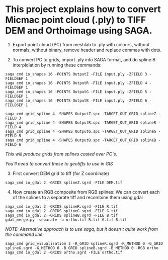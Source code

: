 # This project explains how to convert Micmac point cloud (.ply) to TIFF DEM and Orthoimage using SAGA.

1. Export point cloud (PC) from meshlab to .ply with colours, without normals, without binary, remove header and replace commas with dots.

2. To convert PC to grids, import .ply into SAGA format, and do spline B interplolation by running these commands:
```
saga_cmd io_shapes 16 -POINTS OutputZ -FILE input.ply -ZFIELD 3 -FIELDSEP 1
saga_cmd io_shapes 16 -POINTS OutputR -FILE input.ply -ZFIELD 4 -FIELDSEP 1
saga_cmd io_shapes 16 -POINTS OutputG -FILE input.ply -ZFIELD 5 -FIELDSEP 1
saga_cmd io_shapes 16 -POINTS OutputB -FILE input.ply -ZFIELD 6 -FIELDSEP 1

saga_cmd grid_spline 4 -SHAPES OutputZ.spc -TARGET_OUT_GRID splineZ -FIELD 3
saga_cmd grid_spline 4 -SHAPES OutputR.spc -TARGET_OUT_GRID splineR -FIELD 4
saga_cmd grid_spline 4 -SHAPES OutputG.spc -TARGET_OUT_GRID splineG -FIELD 5
saga_cmd grid_spline 4 -SHAPES OutputB.spc -TARGET_OUT_GRID splineB -FIELD 6
```
_This will produce grids from splines casted over PC's._

_You'll need to convert these to geotiffs to use in GIS_

3. First convert DEM grid to tiff (for Z coordinate)

```
saga_cmd io_gdal 2 -GRIDS splineZ.sgrd -FILE DEM.tif
```

4. Now create an RGB composite from RGB splines:
We can convert each of the splines to a separate tiff and recombine them using gdal
```
saga_cmd io_gdal 2 -GRIDS splineR.sgrd -FILE R.tif
saga_cmd io_gdal 2 -GRIDS splineG.sgrd -FILE G.tif
saga_cmd io_gdal 2 -GRIDS splineB.sgrd -FILE B.tif
gdal_merge.py -separate -o ortho.tif R.tif G.tif B.tif

```
_NOTE: Alternative approach is to use saga, but it doesn't quite work from the command line:_
```
saga_cmd grid_visualisation 3 -R_GRID splineR.sgrd -R_METHOD 0 -G_GRID splineG.sgrd -G_METHOD 0 -B_GRID splineB.sgrd -B_METHOD 0 -RGB ortho
saga_cmd io_gdal 2 -GRIDS ortho.sgrd -FILE ortho.tif
```
